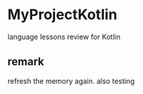 # MyProjectKotlin
language lessons review for Kotlin
## remark
refresh the memory again.
also testing
